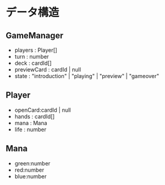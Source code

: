 # データ構造

## GameManager
* players : Player[]
* turn : number
* deck : cardId[]
* previewCard : cardId | null
* state : "introduction" | "playing" | "preview" | "gameover"

## Player
* openCard:cardId | null
* hands : cardId[]
* mana : Mana
* life : number

## Mana
* green:number
* red:number
* blue:number

